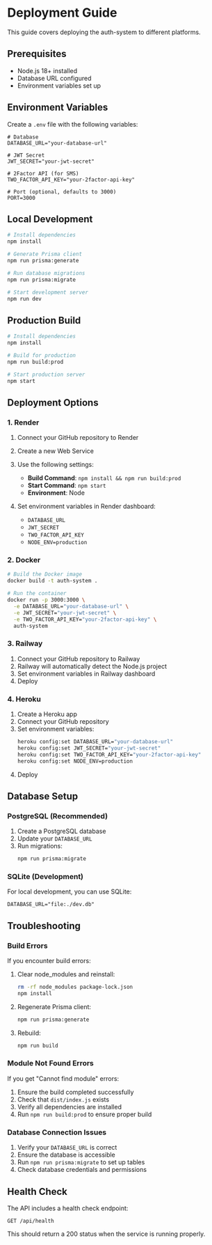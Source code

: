 # Deployment Guide

This guide covers deploying the auth-system to different platforms.

## Prerequisites

- Node.js 18+ installed
- Database URL configured
- Environment variables set up

## Environment Variables

Create a `.env` file with the following variables:

```env
# Database
DATABASE_URL="your-database-url"

# JWT Secret
JWT_SECRET="your-jwt-secret"

# 2Factor API (for SMS)
TWO_FACTOR_API_KEY="your-2factor-api-key"

# Port (optional, defaults to 3000)
PORT=3000
```

## Local Development

```bash
# Install dependencies
npm install

# Generate Prisma client
npm run prisma:generate

# Run database migrations
npm run prisma:migrate

# Start development server
npm run dev
```

## Production Build

```bash
# Install dependencies
npm install

# Build for production
npm run build:prod

# Start production server
npm start
```

## Deployment Options

### 1. Render

1. Connect your GitHub repository to Render
2. Create a new Web Service
3. Use the following settings:
   - **Build Command**: `npm install && npm run build:prod`
   - **Start Command**: `npm start`
   - **Environment**: Node

4. Set environment variables in Render dashboard:
   - `DATABASE_URL`
   - `JWT_SECRET`
   - `TWO_FACTOR_API_KEY`
   - `NODE_ENV=production`

### 2. Docker

```bash
# Build the Docker image
docker build -t auth-system .

# Run the container
docker run -p 3000:3000 \
  -e DATABASE_URL="your-database-url" \
  -e JWT_SECRET="your-jwt-secret" \
  -e TWO_FACTOR_API_KEY="your-2factor-api-key" \
  auth-system
```

### 3. Railway

1. Connect your GitHub repository to Railway
2. Railway will automatically detect the Node.js project
3. Set environment variables in Railway dashboard
4. Deploy

### 4. Heroku

1. Create a Heroku app
2. Connect your GitHub repository
3. Set environment variables:
   ```bash
   heroku config:set DATABASE_URL="your-database-url"
   heroku config:set JWT_SECRET="your-jwt-secret"
   heroku config:set TWO_FACTOR_API_KEY="your-2factor-api-key"
   heroku config:set NODE_ENV=production
   ```
4. Deploy

## Database Setup

### PostgreSQL (Recommended)

1. Create a PostgreSQL database
2. Update your `DATABASE_URL`
3. Run migrations:
   ```bash
   npm run prisma:migrate
   ```

### SQLite (Development)

For local development, you can use SQLite:

```env
DATABASE_URL="file:./dev.db"
```

## Troubleshooting

### Build Errors

If you encounter build errors:

1. Clear node_modules and reinstall:
   ```bash
   rm -rf node_modules package-lock.json
   npm install
   ```

2. Regenerate Prisma client:
   ```bash
   npm run prisma:generate
   ```

3. Rebuild:
   ```bash
   npm run build
   ```

### Module Not Found Errors

If you get "Cannot find module" errors:

1. Ensure the build completed successfully
2. Check that `dist/index.js` exists
3. Verify all dependencies are installed
4. Run `npm run build:prod` to ensure proper build

### Database Connection Issues

1. Verify your `DATABASE_URL` is correct
2. Ensure the database is accessible
3. Run `npm run prisma:migrate` to set up tables
4. Check database credentials and permissions

## Health Check

The API includes a health check endpoint:

```
GET /api/health
```

This should return a 200 status when the service is running properly. 